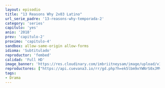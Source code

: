 ```yaml
---
layout: episodio
title: "13 Reasons Why 2x03 Latino"
url_serie_padre: '13-reasons-why-temporada-2'
category: 'series'
capitulo: 'yes'
anio: '2018'
prev: 'capitulo-2'
proximo: 'capitulo-4'
sandbox: allow-same-origin allow-forms
idioma: 'Subtitulado'
reproductor: 'fembed'
calidad: 'Full HD'
image_banner: 'https://res.cloudinary.com/imbriitneysam/image/upload/v1546545022/reason2-banner-min.jpg'
reproductores: ["https://api.cuevana3.io/rr/gd.php?h=ek5lbm9xYWNrS0xJMVp5b21KREk0dFBLbjVkaHhkRGdrOG1jbnBpUnhhS1Z4R1ZtaTVyTjRLWFRhSlZneTViaDBwZWVnNVhVMjZ6UXBaOWxmTWlzNHFlU3FadVkyUT09"]
tags:
- Drama
---
```












